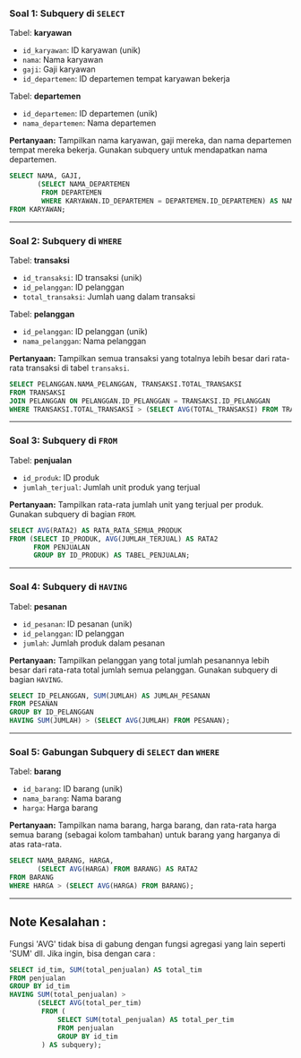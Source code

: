 ### **Soal 1: Subquery di `SELECT`**
Tabel: **karyawan**
- `id_karyawan`: ID karyawan (unik)
- `nama`: Nama karyawan
- `gaji`: Gaji karyawan
- `id_departemen`: ID departemen tempat karyawan bekerja

Tabel: **departemen**
- `id_departemen`: ID departemen (unik)
- `nama_departemen`: Nama departemen

**Pertanyaan:**
Tampilkan nama karyawan, gaji mereka, dan nama departemen tempat mereka bekerja. Gunakan subquery untuk mendapatkan nama departemen.

```sql
SELECT NAMA, GAJI, 
       (SELECT NAMA_DEPARTEMEN 
        FROM DEPARTEMEN
        WHERE KARYAWAN.ID_DEPARTEMEN = DEPARTEMEN.ID_DEPARTEMEN) AS NAMA_DEPARTEMEN
FROM KARYAWAN;
```  
---

### **Soal 2: Subquery di `WHERE`**
Tabel: **transaksi**
- `id_transaksi`: ID transaksi (unik)
- `id_pelanggan`: ID pelanggan
- `total_transaksi`: Jumlah uang dalam transaksi

Tabel: **pelanggan**
- `id_pelanggan`: ID pelanggan (unik)
- `nama_pelanggan`: Nama pelanggan

**Pertanyaan:**
Tampilkan semua transaksi yang totalnya lebih besar dari rata-rata transaksi di tabel `transaksi`.

```sql
SELECT PELANGGAN.NAMA_PELANGGAN, TRANSAKSI.TOTAL_TRANSAKSI
FROM TRANSAKSI
JOIN PELANGGAN ON PELANGGAN.ID_PELANGGAN = TRANSAKSI.ID_PELANGGAN
WHERE TRANSAKSI.TOTAL_TRANSAKSI > (SELECT AVG(TOTAL_TRANSAKSI) FROM TRANSAKSI);
```
---

### **Soal 3: Subquery di `FROM`**
Tabel: **penjualan**
- `id_produk`: ID produk
- `jumlah_terjual`: Jumlah unit produk yang terjual

**Pertanyaan:**
Tampilkan rata-rata jumlah unit yang terjual per produk. Gunakan subquery di bagian `FROM`.

```sql
SELECT AVG(RATA2) AS RATA_RATA_SEMUA_PRODUK
FROM (SELECT ID_PRODUK, AVG(JUMLAH_TERJUAL) AS RATA2
      FROM PENJUALAN
      GROUP BY ID_PRODUK) AS TABEL_PENJUALAN;
```
---

### **Soal 4: Subquery di `HAVING`**
Tabel: **pesanan**
- `id_pesanan`: ID pesanan (unik)
- `id_pelanggan`: ID pelanggan
- `jumlah`: Jumlah produk dalam pesanan

**Pertanyaan:**
Tampilkan pelanggan yang total jumlah pesanannya lebih besar dari rata-rata total jumlah semua pelanggan. Gunakan subquery di bagian `HAVING`.

```SQL
SELECT ID_PELANGGAN, SUM(JUMLAH) AS JUMLAH_PESANAN
FROM PESANAN
GROUP BY ID_PELANGGAN
HAVING SUM(JUMLAH) > (SELECT AVG(JUMLAH) FROM PESANAN);
```
---

### **Soal 5: Gabungan Subquery di `SELECT` dan `WHERE`**
Tabel: **barang**
- `id_barang`: ID barang (unik)
- `nama_barang`: Nama barang
- `harga`: Harga barang

**Pertanyaan:**
Tampilkan nama barang, harga barang, dan rata-rata harga semua barang (sebagai kolom tambahan) untuk barang yang harganya di atas rata-rata.

```SQL
SELECT NAMA_BARANG, HARGA, 
       (SELECT AVG(HARGA) FROM BARANG) AS RATA2
FROM BARANG
WHERE HARGA > (SELECT AVG(HARGA) FROM BARANG);
```
---

## Note Kesalahan :
Fungsi 'AVG' tidak bisa di gabung dengan fungsi agregasi yang lain seperti 'SUM' dll. Jika ingin, bisa dengan cara :
```sql
SELECT id_tim, SUM(total_penjualan) AS total_tim
FROM penjualan
GROUP BY id_tim
HAVING SUM(total_penjualan) > 
       (SELECT AVG(total_per_tim)
        FROM (
            SELECT SUM(total_penjualan) AS total_per_tim
            FROM penjualan
            GROUP BY id_tim
        ) AS subquery);
```
